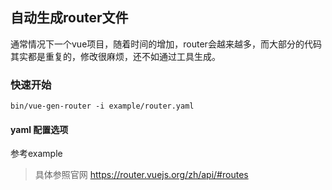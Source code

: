 ## 自动生成router文件

通常情况下一个vue项目，随着时间的增加，router会越来越多，而大部分的代码其实都是重复的，修改很麻烦，还不如通过工具生成。

### 快速开始
```
bin/vue-gen-router -i example/router.yaml 
```

#### yaml 配置选项

参考example

> 具体参照官网 https://router.vuejs.org/zh/api/#routes